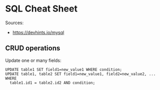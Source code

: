 # SQL Cheat Sheet


Sources:
  * https://devhints.io/mysql




## CRUD operations


Update one or many fields:
```
UPDATE table1 SET field1=new_value1 WHERE condition;
UPDATE table1, table2 SET field1=new_value1, field2=new_value2, ... WHERE
  table1.id1 = table2.id2 AND condition;
```


